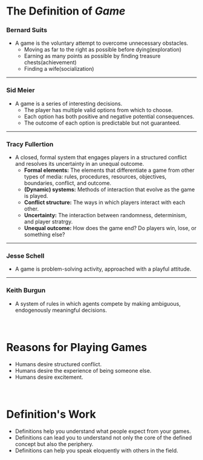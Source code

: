 # The Definition of *Game*
### Bernard Suits
-  A game is the voluntary attempt to overcome unnecessary obstacles.
	-  Moving as far to the right as possible before dying(exploration)
	-  Earning as many points as possible by finding treasure chests(achievement)
	-  Finding a wife(socialization)
* * *
### Sid Meier
-  A game is a series of interesting decisions.
	-  The player has multiple valid options from which to choose.
	-  Each option has both positive and negative potential consequences.
	-  The outcome of each option is predictable but not guaranteed.

* * *
### Tracy Fullertion
-  A closed, formal system that engages players in a structured conflict and resolves its uncertainty in an unequal outcome.
	-  **Formal elements:** The elements that differentiate a game from other types of media: rules, procedures, resources, objectives, boundaries, conflict, and outcome.
	-  **(Dynamic) systems:** Methods of interaction that evolve as the game is played.
	-  **Conflict structure:** The ways in which players interact with each other.
	-  **Uncertainty:** The interaction between randomness, determinism, and player stratrgy.
	-  **Unequal outcome:** How does the game end? Do players win, lose, or something else?
* * *
### Jesse Schell
-  A game is problem-solving activity, approached with a playful attitude.
* * *
### Keith Burgun
-  A system of rules in which agents compete by making ambiguous, endogenously meaningful decisions.
   <br/><br/><br/>
      
	  
# Reasons for Playing Games
- Humans desire structured conflict.
- Humans desire the experience of being someone else.
- Humans desire excitement.
<br/><br/><br/>
# Definition's Work

- Definitions help you understand what people expect from your games.
- Definitions can lead you to understand not only the core of the defined concept but also the periphery.
- Definitions can help you speak eloquently with others in the field.